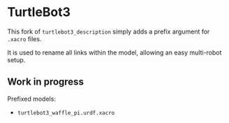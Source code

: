 # TurtleBot3

This fork of `turtlebot3_description` simply adds a prefix argument for `.xacro` files.

It is used to rename all links within the model, allowing an easy multi-robot setup.

## Work in progress

Prefixed models:

 - `turtlebot3_waffle_pi.urdf.xacro`
